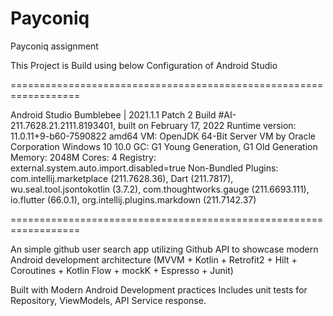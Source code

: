 # Payconiq
Payconiq assignment

This Project is Build using below Configuration of Android Studio

==================================================================


Android Studio Bumblebee | 2021.1.1 Patch 2
Build #AI-211.7628.21.2111.8193401, built on February 17, 2022
Runtime version: 11.0.11+9-b60-7590822 amd64
VM: OpenJDK 64-Bit Server VM by Oracle Corporation
Windows 10 10.0
GC: G1 Young Generation, G1 Old Generation
Memory: 2048M
Cores: 4
Registry: external.system.auto.import.disabled=true
Non-Bundled Plugins: com.intellij.marketplace (211.7628.36), Dart (211.7817), wu.seal.tool.jsontokotlin (3.7.2), com.thoughtworks.gauge (211.6693.111), io.flutter (66.0.1), org.intellij.plugins.markdown (211.7142.37)


==================================================================

An simple github user search app utilizing Github API to showcase 
modern Android development architecture (MVVM + Kotlin + Retrofit2 +
Hilt + Coroutines + Kotlin Flow + mockK + Espresso + Junit)


Built with Modern Android Development practices
Includes unit tests for Repository, ViewModels, API Service response.
